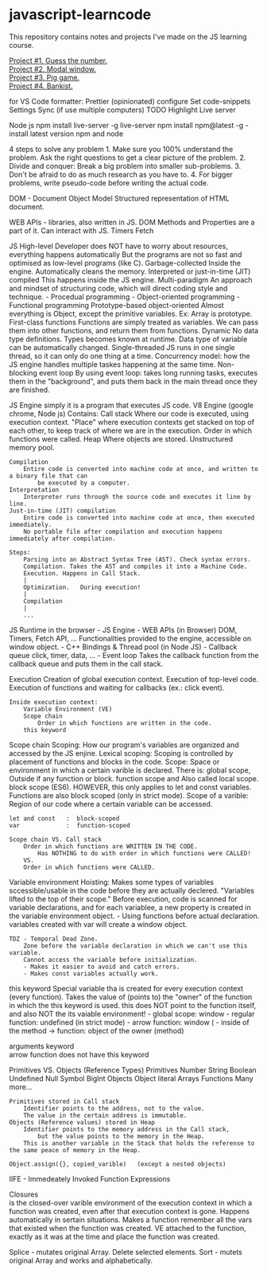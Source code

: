 # javascript-learncode

This repository contains notes and projects I've made on the JS learning course.

[Project #1. Guess the number.](/project_guess_number)\
[Project #2. Modal window.](/project_modal_window)\
[Project #3. Pig game.](/project_pig_game)\
[Project #4. Bankist.](/project_bankist)

for VS Code
	formatter: Prettier (opinionated)
		configure
	Set code-snippets
	Settings Sync (if use multiple computers)
	TODO Highlight
	Live server
	
Node js
	npm install live-server -g
	live-server
	npm install npm@latest -g					- install latest version npm and node
	
4 steps to solve any problem
	1. Make sure you 100% understand the problem. Ask the right questions to get a clear picture of the problem.
	2. Divide and conquer: Break a big problem into smaller sub-problems.
	3. Don't be afraid to do as much research as you have to.
	4. For bigger problems, write pseudo-code before writing the actual code.
	
DOM - Document Object Model
	Structured representation of HTML document.
	
WEB APIs - libraries, also written in JS.
	DOM Methods and Properties are a part of it.
		Can interact with JS.
	Timers
	Fetch
	
JS
	High-level
		Developer does NOT have to worry about resources, everything happens automatically
		But the programs are not so fast and optimised as low-level programs (like C).
	Garbage-collected
		Inside the engine. Automatically cleans the memory.
	Interpreted or just-in-time (JIT) compiled
		This happens inside the JS engine.
	Multi-paradigm
		An approach and mindset of structuring code, which will direct coding style and technique.
			- Procedual programming
			- Object-oriented programming
			- Functional programming 
	Prototype-based object-oriented 
		Almost everything is Object, except the primitive variables.
		Ex: Array is prototype.
	First-class functions
		Functions are simply treated as variables. We can pass them into other functions, and return them from functions.
	Dynamic
		No data type definitions. Types becomes known at runtime.
		Data type of variable can be automatically changed.
	Single-threaded
		JS runs in one single thread, so it can only do one thing at a time.
		Concurrency model: how the JS engine handles multiple taskes happening at the same time.
	Non-blocking event loop
		By using event loop: takes long running tasks, executes them in the "background", 
			and puts them back in the main thread once they are finished.

JS Engine
	simply it is a program that executes JS code.
		V8 Engine (google chrome, Node js)
	Contains:
		Call stack
			Where our code is executed, using execution context.
			"Place" where execution contexts get stacked on top of each other,
				to keep track of where we are in the execution.
			Order in which functions were called.
		Heap
			Where objects are stored.
			Unstructured memory pool.
	
	Compilation
		Entire code is converted into machine code at once, and written to a binary file that can
			be executed by a computer.
	Interpretation
		Interpreter runs through the source code and executes it line by line.
	Just-in-time (JIT) compilation
		Entire code is converted into machine code at once, then executed immediately.
		No portable file after compilation and execution happens immediately after compilation.
	
	Steps:
		Parsing into an Abstract Syntax Tree (AST). Check syntax errors.
		Compilation. Takes the AST and compiles it into a Machine Code.
		Execution. Happens in Call Stack.
		|
		Optimization.	During execution!
		|
		Compilation
		|
		...
		
JS Runtime in the browser
	- JS Engine
	- WEB APIs (in Browser)
		DOM, Timers, Fetch API, ...
		Functionalities provided to the engine, accessible on window object.
	- C++ Bindings & Thread pool (in Node JS)
	- Callback queue
		click, timer, data, ...
	- Event loop
		Takes the callback function from the callback queue and puts them in the call stack.

Execution
	Creation of global execution context.
	Execution of top-level code.
	Execution of functions and waiting for callbacks (ex.: click event).

	Inside execution context:
		Variable Environment (VE)
		Scope chain
			Order in which functions are written in the code.
		this keyword

Scope chain
	Scoping: How our program's variables are organized and accessed by the JS enjine.
	Lexical scoping: Scoping is controlled by placement of functions and blocks in the code.
	Scope: Space or environment in which a certain varible is declared. 
		There is:
			global scope,
				Outside if any function or block.
			function scope and 
				Also called local scope.
			block scope (ES6).
				HOWEVER, this only applies to let and const variables.
				Functions are also block scoped (only in strict mode).
	Scope of a varible: Region of our code where a certain variable can be accessed.

	let and const 	:  block-scoped
	var 			:  function-scoped

	Scope chain VS. Call stack
		Order in which functions are WRITTEN IN THE CODE.
			Has NOTHING to do with order in which functions were CALLED!
		VS.
		Order in which functions were CALLED.
	
Variable environment
	Hoisting: Makes some types of variables sccessible/usable in the code before they are actually declered.
		"Variables lifted to the top of their scope."
		Before execution, code is scanned for variable declarations, and for each variablee, 
			a new property is created in the variable environment object.
		- Using functions before actual declaration.
		variables created with var will create a window object.

	TDZ - Temporal Dead Zone.
		Zone before the variable declaration in which we can't use this variable.
		Cannot access the variable before initialization.
		- Makes it easier to avoid and catch errors.
		- Makes const variables actually work.
	
this keyword
	Special variable tha is created for every execution context (every function).
	Takes the value of (points to) the "owner" of the function in which the this keyword is used.
	this does NOT point to the function itself, and also NOT the its vaiable environment!
	- global scope: window
	- regular function: undefined (in strict mode)
	- arrow function: window (
	- inside of the method -> function: object of the owner (method)

arguments keyword	
	arrow function does not have this keyword
	
Primitives VS. Objects (Reference Types)
	Primitives
		Number
		String
		Boolean
		Undefined
		Null
		Symbol
		BigInt
	Objects
		Object literal
		Arrays
		Functions
		Many more...
	
	Primitives stored in Call stack
		Identifier points to the address, not to the value.
		The value in the certain address is immutable.
	Objects (Reference values) stored in Heap
		Identifier points to the memory address in the Call stack, 
			but the value points to the memory in the Heap.
		This is another variable in the Stack that holds the referense to the same peace of memory in the Heap.
	
	Object.assign({}, copied_varible)	(except a nested objects)

IIFE - Immedeately Invoked Function Expressions

Closures	
	is the closed-over varible environment of the execution context in which a function was created,
		even after that execution context is gone.
	Happens automatically in sertain situations.
	Makes a function remember all the vars that existed when the function was created.
	VE attached to the function, exactly as it was at the time and place the function was created.

Splice - mutates original Array. Delete selected elements.
Sort - mutets original Array and works and alphabetically.